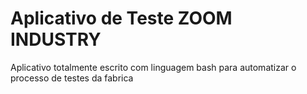 <h1>Aplicativo de Teste ZOOM INDUSTRY</h1>
<p>Aplicativo totalmente escrito com linguagem bash para automatizar o processo de testes da fabrica</p>

